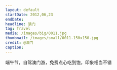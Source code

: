 ```yaml
---
layout: default
startDate: 2012,06,23
endDate: 
headline: 澳门
tag: Travel
media: /images/big/0011.jpg
thumbnail: /images/small/0011-150x150.jpg
credit: @澳门
caption: 
---
```

端午节，自驾澳门游，免费点心吃到饱，印象相当不错